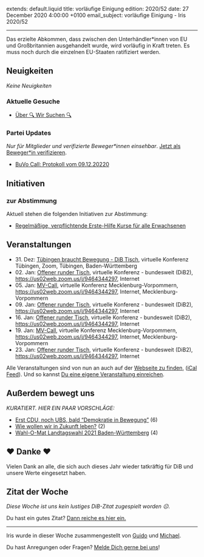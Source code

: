 
extends: default.liquid
title: vorläufige Einigung
edition: 2020/52
date: 27 December 2020 4:00:00 +0100
email_subject: vorläufige Einigung - Iris 2020/52

---
Das erzielte Abkommen, dass zwischen den Unterhändler\*innen von EU und Großbritannien ausgehandelt wurde, wird vorläufig in Kraft treten. Es muss noch durch die einzelnen EU-Staaten ratifiziert werden.

## Neuigkeiten

_Keine Neuigkeiten_

### Aktuelle Gesuche

 - [Über 🔍 Wir Suchen 🔍](https://marktplatz.bewegung.jetzt/t/ueber-wir-suchen/8837)

### Partei Updates

_Nur für Mitglieder und verifizierte Beweger\*innen einsehbar_. [Jetzt als Beweger\*in verifizieren](https://bewegung.jetzt/bewegerin-werden/).

 - [BuVo Call: Protokoll vom 09.12.20220](https://marktplatz.bewegung.jetzt/t/buvo-call-protokoll-vom-09-12-20220/36796)

## Initiativen

### zur Abstimmung
Aktuell stehen die folgenden Initiativen zur Abstimmung:

 - [Regelmäßige, verpflichtende Erste-Hilfe Kurse für alle Erwachsenen](https://abstimmen.bewegung.jetzt/initiative/302-regelmaige-verpflichtende-erste-hilfe-kurse-fur-alle-erwachsenen)

## Veranstaltungen

 - 31.&nbsp;Dez: [Tübingen braucht Bewegung - DiB Tisch](https://bewegung.jetzt/veranstaltungen/tuebingen-braucht-bewegung-dib-tisch-2-2020-12-31/), virtuelle Konferenz Tübingen, Zoom, Tübingen, Baden-Württemberg
 - 02.&nbsp;Jan: [Offener runder Tisch](https://bewegung.jetzt/veranstaltungen/offener-runder-tisch-2021-01-02/), virtuelle Konferenz - bundesweit (DiB2), https://us02web.zoom.us/j/9464344297, Internet
 - 05.&nbsp;Jan: [MV-Call](https://bewegung.jetzt/veranstaltungen/mv-call-2/), virtuelle Konferenz Mecklenburg-Vorpommern, https://us02web.zoom.us/j/9464344297, Internet, Mecklenburg-Vorpommern
 - 09.&nbsp;Jan: [Offener runder Tisch](https://bewegung.jetzt/veranstaltungen/offener-runder-tisch-2021-01-09/), virtuelle Konferenz - bundesweit (DiB2), https://us02web.zoom.us/j/9464344297, Internet
 - 16.&nbsp;Jan: [Offener runder Tisch](https://bewegung.jetzt/veranstaltungen/offener-runder-tisch-2021-01-16/), virtuelle Konferenz - bundesweit (DiB2), https://us02web.zoom.us/j/9464344297, Internet
 - 19.&nbsp;Jan: [MV-Call](https://bewegung.jetzt/veranstaltungen/mv-call-2/), virtuelle Konferenz Mecklenburg-Vorpommern, https://us02web.zoom.us/j/9464344297, Internet, Mecklenburg-Vorpommern
 - 23.&nbsp;Jan: [Offener runder Tisch](https://bewegung.jetzt/veranstaltungen/offener-runder-tisch-2021-01-23/), virtuelle Konferenz - bundesweit (DiB2), https://us02web.zoom.us/j/9464344297, Internet


Alle Veranstaltungen sind von nun an auch auf der [Webseite zu finden](https://bewegung.jetzt/veranstaltungen/), ([iCal Feed](https://bewegung.jetzt/?ical=1)). Und so kannst [Du eine eigene Veranstaltung einreichen](https://marktplatz.bewegung.jetzt/t/eine-veranstaltung-auf-der-webseite-einreichen/21379).

## Außerdem bewegt uns

_KURATIERT. HIER EIN PAAR VORSCHLÄGE:_
 - [Erst CDU, noch UBS, bald &ldquo;Demokratie in Bewegung&rdquo;](https://marktplatz.bewegung.jetzt/t/erst-cdu-noch-ubs-bald-demokratie-in-bewegung/36996) (6)
 - [Wie wollen wir in Zukunft leben?](https://marktplatz.bewegung.jetzt/t/wie-wollen-wir-in-zukunft-leben/36997) (2)
 - [Wahl-O-Mat Landtagswahl 2021 Baden-Württemberg](https://marktplatz.bewegung.jetzt/t/wahl-o-mat-landtagswahl-2021-baden-wuerttemberg/36977) (4)

## ❤️ Danke ❤️
Vielen Dank an alle, die sich auch dieses Jahr wieder tatkräftig für DiB und unsere Werte eingesetzt haben.

## Zitat der Woche
_Diese Woche ist uns kein lustiges DiB-Zitat zugespielt worden ☹._

Du hast ein gutes Zitat? [Dann reiche es hier ein.](https://marktplatz.bewegung.jetzt/t/fortsetzung-lustige-dib-zitate/24431)


---

Iris wurde in dieser Woche zusammengestellt von [Guido](https://marktplatz.bewegung.jetzt/u/Guido/) und [Michael](https://marktplatz.bewegung.jetzt/u/MichaelVoss/).

Du hast Anregungen oder Fragen? [Melde Dich gerne bei uns](https://marktplatz.bewegung.jetzt/t/neu-iris-die-woechtliche-zusammenfasssung-zum-sonntagsbrunch/10990)!

